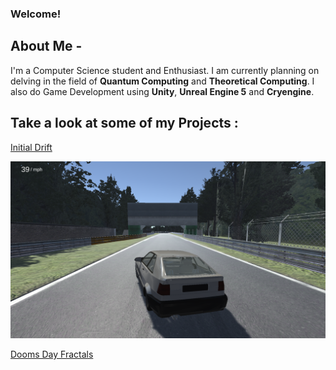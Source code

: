 ### Welcome!
## About Me -
I'm a Computer Science student and Enthusiast. I am currently planning on delving in the field of **Quantum Computing** and **Theoretical Computing**.
I also do Game Development using **Unity**, **Unreal Engine 5** and **Cryengine**.
## Take a look at some of my Projects :
[Initial Drift](https://arnavkucheriya.github.io/InitialDrift/)

![IMAGE1](https://github.com/ArnavKucheriya/InitialDrift/blob/main/Images/Screenshot%20(62).png)

[Dooms Day Fractals](https://arnavkucheriya.github.io/DoomsDay_Fractals/)

<!--
**ArnavKucheriya/ArnavKucheriya** is a ✨ _special_ ✨ repository because its `README.md` (this file) appears on your GitHub profile.

Here are some ideas to get you started:

- 🔭 I’m currently working on ...
- 🌱 I’m currently learning ...
- 👯 I’m looking to collaborate on ...
- 🤔 I’m looking for help with ...
- 💬 Ask me about ...
- 📫 How to reach me: ...
- 😄 Pronouns: ...
- ⚡ Fun fact: ...
-->
